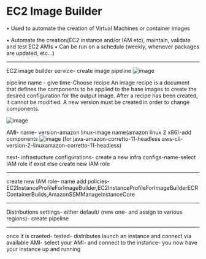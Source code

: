 # EC2 Image Builder

• Used to automate the creation of Virtual Machines or container images

• Automate the creation(EC2 instance and/or IAM etc), maintain, validate and test EC2 AMIs
• Can be run on a schedule (weekly, whenever packages are updated, etc...)
_______________________________________________________________________________________________________________________
EC2 image builder service- create image pipeline
![image](https://user-images.githubusercontent.com/107784718/212533280-adbea58f-4369-45e9-aad8-12d96b907343.png)

pipeline name - give time-Choose recipe
An image recipe is a document that defines the components to be applied to the base images to create the desired configuration for the output image. After a recipe has been created, it cannot be modified. A new version must be created in order to change components.

![image](https://user-images.githubusercontent.com/107784718/212533413-93dbb0b1-39cf-4929-a83a-83b6297a9f9b.png)

AMI- name- version-amazon linux-image name(amazon linux 2 x86)-add components
![image](https://user-images.githubusercontent.com/107784718/212533499-4360ec2d-afd5-45bf-bc83-e4760b79f0fa.png)
(for java-amazon-corretto-11-headless
aws-cli-version-2-linuxamazon-corretto-11-headless)

next- 
infrastucture configurations-  create a new infra configs-name-select IAM role if exist else create new IAM role 
_________________________
create new IAM role- name
add policies- EC2InstanceProfileForImageBuilder,EC2InstanceProfileForImageBuilderECRContainerBuilds,AmazonSSMManageInstanceCore
____________________________
Distributions settings- either default/ (new one- and assign to various regions)- create pipeline
_____________________________
once it is craeted- tested- distributes
launch an instance and connect via available AMI- select your AMI- and connect to the instance- you now have your instance up and running
